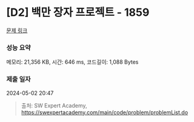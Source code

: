 # [D2] 백만 장자 프로젝트 - 1859 

[문제 링크](https://swexpertacademy.com/main/code/problem/problemDetail.do?contestProbId=AV5LrsUaDxcDFAXc) 

### 성능 요약

메모리: 21,356 KB, 시간: 646 ms, 코드길이: 1,088 Bytes

### 제출 일자

2024-05-02 20:47



> 출처: SW Expert Academy, https://swexpertacademy.com/main/code/problem/problemList.do